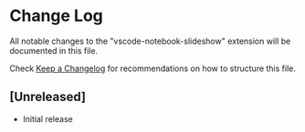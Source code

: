 # Change Log

All notable changes to the "vscode-notebook-slideshow" extension will be documented in this file.

Check [Keep a Changelog](http://keepachangelog.com/) for recommendations on how to structure this file.

## [Unreleased]

- Initial release